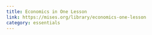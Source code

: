 ```yaml
---
title: Economics in One Lesson
link: https://mises.org/library/economics-one-lesson
category: essentials
---
```

